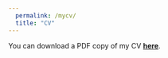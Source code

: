 ```yaml
---
  permalink: /mycv/
  title: "CV"
---
```


You can download a PDF copy of my CV  [**here**](http://papers.abrahamlartey.com/Abraham_Lartey_CV.pdf).